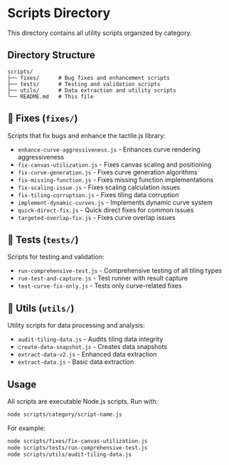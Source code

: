 # Scripts Directory

This directory contains all utility scripts organized by category.

## Directory Structure

```
scripts/
├── fixes/      # Bug fixes and enhancement scripts
├── tests/      # Testing and validation scripts  
├── utils/      # Data extraction and utility scripts
└── README.md   # This file
```

## 🔧 Fixes (`fixes/`)

Scripts that fix bugs and enhance the tactile.js library:

- `enhance-curve-aggressiveness.js` - Enhances curve rendering aggressiveness
- `fix-canvas-utilization.js` - Fixes canvas scaling and positioning
- `fix-curve-generation.js` - Fixes curve generation algorithms
- `fix-missing-function.js` - Fixes missing function implementations
- `fix-scaling-issue.js` - Fixes scaling calculation issues
- `fix-tiling-corruption.js` - Fixes tiling data corruption
- `implement-dynamic-curves.js` - Implements dynamic curve system
- `quick-direct-fix.js` - Quick direct fixes for common issues
- `targeted-overlap-fix.js` - Fixes curve overlap issues

## 🧪 Tests (`tests/`)

Scripts for testing and validation:

- `run-comprehensive-test.js` - Comprehensive testing of all tiling types
- `run-test-and-capture.js` - Test runner with result capture
- `test-curve-fix-only.js` - Tests only curve-related fixes

## 🔧 Utils (`utils/`)

Utility scripts for data processing and analysis:

- `audit-tiling-data.js` - Audits tiling data integrity
- `create-data-snapshot.js` - Creates data snapshots
- `extract-data-v2.js` - Enhanced data extraction
- `extract-data.js` - Basic data extraction

## Usage

All scripts are executable Node.js scripts. Run with:

```bash
node scripts/category/script-name.js
```

For example:
```bash
node scripts/fixes/fix-canvas-utilization.js
node scripts/tests/run-comprehensive-test.js
node scripts/utils/audit-tiling-data.js
```
